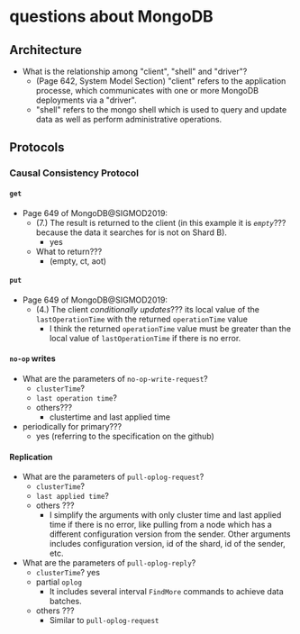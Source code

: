 
# questions about MongoDB

## Architecture
- What is the relationship among "client", "shell" and "driver"?
	- (Page 642, System Model Section) "client" refers to the application processe, which communicates with one or more MongoDB deployments via a "driver".
	-  "shell" refers to the mongo shell which is used to query and update data as well as perform administrative operations.
## Protocols
### Causal Consistency Protocol
#### `get`
- Page 649 of MongoDB@SIGMOD2019:
  - (7.) The result is returned to the client (in this example it is *`empty`*??? because the data it searches for is not on Shard B).
	  - yes
  - What to return??? 
	  - (empty, ct, aot)
#### `put`
- Page 649 of MongoDB@SIGMOD2019:
  - (4.) The client *conditionally updates*??? its local value of the `lastOperationTime` with the returned `operationTime` value	
	- I think the returned `operationTime` value must be greater than the local value of `lastOperationTime`  if there is no error.

#### `no-op` writes
- What are the parameters of `no-op-write-request`?
  - `clusterTime`?
  - `last operation time`?
  - others???
	  - clustertime and last applied time
- periodically for primary??? 
	- yes (referring to the specification on the github)
#### Replication
- What are the parameters of `pull-oplog-request`?
  - `clusterTime`?
  - `last applied time`?
  - others ???
	  - I simplify the arguments with only cluster time and last applied time if there is no error, like pulling from a node which has a different configuration version from the sender. Other arguments includes configuration version, id of the shard, id of the sender, etc.
- What are the parameters of `pull-oplog-reply`?
  - `clusterTime`? yes
  - partial `oplog` 
	  - It includes several interval `FindMore` commands to achieve data batches. 
  - others ???
	  - Similar to `pull-oplog-request`
